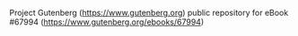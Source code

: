 Project Gutenberg (https://www.gutenberg.org) public repository for eBook #67994 (https://www.gutenberg.org/ebooks/67994)
